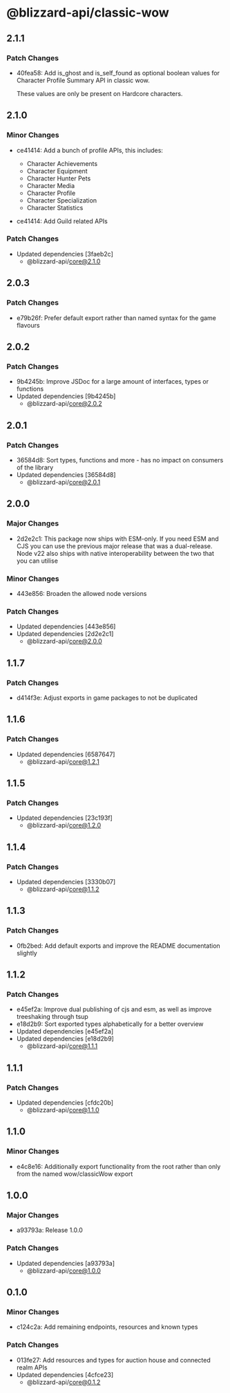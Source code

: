 # @blizzard-api/classic-wow

## 2.1.1

### Patch Changes

- 40fea58: Add is_ghost and is_self_found as optional boolean values for Character Profile Summary API in classic wow.

  These values are only be present on Hardcore characters.

## 2.1.0

### Minor Changes

- ce41414: Add a bunch of profile APIs, this includes:

  - Character Achievements
  - Character Equipment
  - Character Hunter Pets
  - Character Media
  - Character Profile
  - Character Specialization
  - Character Statistics

- ce41414: Add Guild related APIs

### Patch Changes

- Updated dependencies [3faeb2c]
  - @blizzard-api/core@2.1.0

## 2.0.3

### Patch Changes

- e79b26f: Prefer default export rather than named syntax for the game flavours

## 2.0.2

### Patch Changes

- 9b4245b: Improve JSDoc for a large amount of interfaces, types or functions
- Updated dependencies [9b4245b]
  - @blizzard-api/core@2.0.2

## 2.0.1

### Patch Changes

- 36584d8: Sort types, functions and more - has no impact on consumers of the library
- Updated dependencies [36584d8]
  - @blizzard-api/core@2.0.1

## 2.0.0

### Major Changes

- 2d2e2c1: This package now ships with ESM-only. If you need ESM and CJS you can use the previous major release that was a dual-release. Node v22 also ships with native interoperability between the two that you can utilise

### Minor Changes

- 443e856: Broaden the allowed node versions

### Patch Changes

- Updated dependencies [443e856]
- Updated dependencies [2d2e2c1]
  - @blizzard-api/core@2.0.0

## 1.1.7

### Patch Changes

- d414f3e: Adjust exports in game packages to not be duplicated

## 1.1.6

### Patch Changes

- Updated dependencies [6587647]
  - @blizzard-api/core@1.2.1

## 1.1.5

### Patch Changes

- Updated dependencies [23c193f]
  - @blizzard-api/core@1.2.0

## 1.1.4

### Patch Changes

- Updated dependencies [3330b07]
  - @blizzard-api/core@1.1.2

## 1.1.3

### Patch Changes

- 0fb2bed: Add default exports and improve the README documentation slightly

## 1.1.2

### Patch Changes

- e45ef2a: Improve dual publishing of cjs and esm, as well as improve treeshaking through tsup
- e18d2b9: Sort exported types alphabetically for a better overview
- Updated dependencies [e45ef2a]
- Updated dependencies [e18d2b9]
  - @blizzard-api/core@1.1.1

## 1.1.1

### Patch Changes

- Updated dependencies [cfdc20b]
  - @blizzard-api/core@1.1.0

## 1.1.0

### Minor Changes

- e4c8e16: Additionally export functionality from the root rather than only from the named wow/classicWow export

## 1.0.0

### Major Changes

- a93793a: Release 1.0.0

### Patch Changes

- Updated dependencies [a93793a]
  - @blizzard-api/core@1.0.0

## 0.1.0

### Minor Changes

- c124c2a: Add remaining endpoints, resources and known types

### Patch Changes

- 013fe27: Add resources and types for auction house and connected realm APIs
- Updated dependencies [4cfce23]
  - @blizzard-api/core@0.1.2
